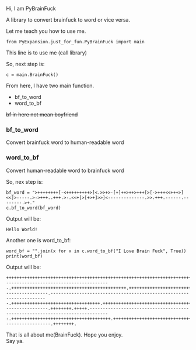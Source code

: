 Hi, I am PyBrainFuck

A library to convert brainfuck to word or vice versa.

Let me teach you how to use me.
```
from PyExpansion.just_for_fun.PyBrainFuck import main
```
This line is to use me (call library)

So, next step is:
```
c = main.BrainFuck()
```

From here, I have two main function. <br>

- bf_to_word
- word_to_bf

<strike>bf in here not mean boyfriend</strike>

### bf_to_word
Convert brainfuck word to human-readable word

### word_to_bf
Convert human-readable word to brainfuck word

So, nex step is:

```
bf_word = ">++++++++[-<+++++++++>]<.>>+>-[+]++>++>+++[>[->+++<<+++>]<<]>-----.>->+++..+++.>-.<<+[>[+>+]>>]<--------------.>>.+++.------.--------.>+."
c.bf_to_word(bf_word)
```

Output will be:
```
Hello World!
```

Another one is word_to_bf:

```
word_bf = "".join(x for x in c.word_to_bf("I Love Brain Fuck", True))
print(word_bf)
```

Output will be:
```
+++++++++++++++++++++++++++++++++++++++++++++++++++++++++++++++++++++++++.-----------------------------------------.++++++++++++++++++++++++++++++++++++++++++++.+++++++++++++++++++++++++++++++++++.+++++++.-----------------.---------------------------------------------------------------------.++++++++++++++++++++++++++++++++++.++++++++++++++++++++++++++++++++++++++++++++++++.-----------------.++++++++.+++++.------------------------------------------------------------------------------.++++++++++++++++++++++++++++++++++++++.+++++++++++++++++++++++++++++++++++++++++++++++.------------------.++++++++.
```

That is all about me(BrainFuck). Hope you enjoy.<br>
Say ya.
